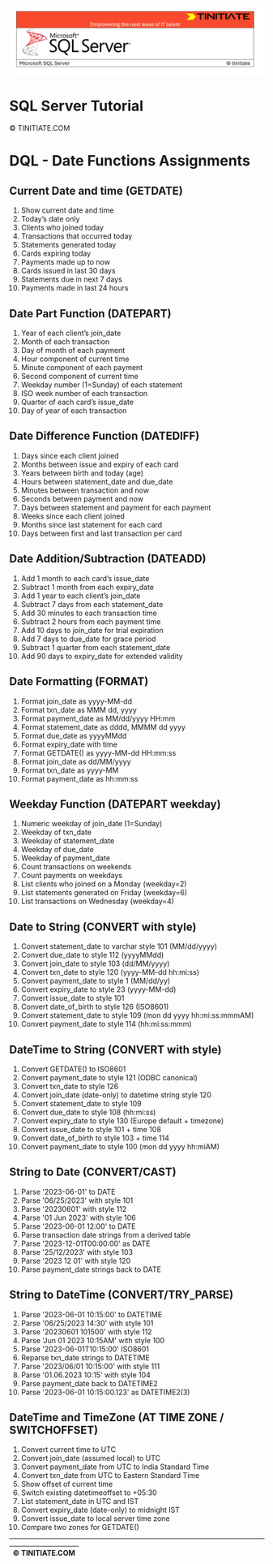 ![SQL Server Tinitiate Image](../../../sqlserver-sql/sqlserver.png)

# SQL Server Tutorial

&copy; TINITIATE.COM

# DQL - Date Functions Assignments

## Current Date and time (GETDATE)
1. Show current date and time
2. Today’s date only
3. Clients who joined today
4. Transactions that occurred today
5. Statements generated today
6. Cards expiring today
7. Payments made up to now
8. Cards issued in last 30 days
9. Statements due in next 7 days
10. Payments made in last 24 hours

## Date Part Function (DATEPART)
1. Year of each client’s join_date
2. Month of each transaction
3. Day of month of each payment
4. Hour component of current time
5. Minute component of each payment
6. Second component of current time
7. Weekday number (1=Sunday) of each statement
8. ISO week number of each transaction
9. Quarter of each card’s issue_date
10. Day of year of each transaction

## Date Difference Function (DATEDIFF)
1. Days since each client joined
2. Months between issue and expiry of each card
3. Years between birth and today (age)
4. Hours between statement_date and due_date
5. Minutes between transaction and now
6. Seconds between payment and now
7. Days between statement and payment for each payment
8. Weeks since each client joined
9. Months since last statement for each card
10. Days between first and last transaction per card

## Date Addition/Subtraction (DATEADD)
1. Add 1 month to each card’s issue_date
2. Subtract 1 month from each expiry_date
3. Add 1 year to each client’s join_date
4. Subtract 7 days from each statement_date
5. Add 30 minutes to each transaction time
6. Subtract 2 hours from each payment time
7. Add 10 days to join_date for trial expiration
8. Add 7 days to due_date for grace period
9. Subtract 1 quarter from each statement_date
10. Add 90 days to expiry_date for extended validity

## Date Formatting (FORMAT)
1. Format join_date as yyyy-MM-dd
2. Format txn_date as MMM dd, yyyy
3. Format payment_date as MM/dd/yyyy HH:mm
4. Format statement_date as dddd, MMMM dd yyyy
5. Format due_date as yyyyMMdd
6. Format expiry_date with time
7. Format GETDATE() as yyyy-MM-dd HH:mm:ss
8. Format join_date as dd/MM/yyyy
9. Format txn_date as yyyy-MM
10. Format payment_date as hh:mm:ss

## Weekday Function (DATEPART weekday)
1. Numeric weekday of join_date (1=Sunday)
2. Weekday of txn_date
3. Weekday of statement_date
4. Weekday of due_date
5. Weekday of payment_date
6. Count transactions on weekends
7. Count payments on weekdays
8. List clients who joined on a Monday (weekday=2)
9. List statements generated on Friday (weekday=6)
10. List transactions on Wednesday (weekday=4)

## Date to String (CONVERT with style)
1. Convert statement_date to varchar style 101 (MM/dd/yyyy)
2. Convert due_date to style 112 (yyyyMMdd)
3. Convert join_date to style 103 (dd/MM/yyyy)
4. Convert txn_date to style 120 (yyyy-MM-dd hh:mi:ss)
5. Convert payment_date to style 1 (MM/dd/yy)
6. Convert expiry_date to style 23 (yyyy-MM-dd)
7. Convert issue_date to style 101
8. Convert date_of_birth to style 126 (ISO8601)
9. Convert statement_date to style 109 (mon dd yyyy hh:mi:ss:mmmAM)
10. Convert payment_date to style 114 (hh:mi:ss:mmm)

## DateTime to String (CONVERT with style)
1. Convert GETDATE() to ISO8601
2. Convert payment_date to style 121 (ODBC canonical)
3. Convert txn_date to style 126
4. Convert join_date (date-only) to datetime string style 120
5. Convert statement_date to style 109
6. Convert due_date to style 108 (hh:mi:ss)
7. Convert expiry_date to style 130 (Europe default + timezone)
8. Convert issue_date to style 101 + time 108
9. Convert date_of_birth to style 103 + time 114
10. Convert payment_date to style 100 (mon dd yyyy hh:miAM)

## String to Date (CONVERT/CAST)
1. Parse '2023-06-01' to DATE
2. Parse '06/25/2023' with style 101
3. Parse '20230601' with style 112
4. Parse '01 Jun 2023' with style 106
5. Parse '2023-06-01 12:00' to DATE
6. Parse transaction date strings from a derived table
7. Parse '2023-12-01T00:00:00' as DATE
8. Parse '25/12/2023' with style 103
9. Parse '2023 12 01' with style 120
10. Parse payment_date strings back to DATE

## String to DateTime (CONVERT/TRY_PARSE)
1. Parse '2023-06-01 10:15:00' to DATETIME
2. Parse '06/25/2023 14:30' with style 101
3. Parse '20230601 101500' with style 112
4. Parse 'Jun 01 2023 10:15AM' with style 100
5. Parse '2023-06-01T10:15:00' ISO8601
6. Reparse txn_date strings to DATETIME
7. Parse '2023/06/01 10:15:00' with style 111
8. Parse '01.06.2023 10:15' with style 104
9. Parse payment_date back to DATETIME2
10. Parse '2023-06-01 10:15:00.123' as DATETIME2(3)

## DateTime and TimeZone (AT TIME ZONE / SWITCHOFFSET)
1. Convert current time to UTC
2. Convert join_date (assumed local) to UTC
3. Convert payment_date from UTC to India Standard Time
4. Convert txn_date from UTC to Eastern Standard Time
5. Show offset of current time
6. Switch existing datetimeoffset to +05:30
7. List statement_date in UTC and IST
8. Convert expiry_date (date-only) to midnight IST
9. Convert issue_date to local server time zone
10. Compare two zones for GETDATE()

***
| &copy; TINITIATE.COM |
|----------------------|
